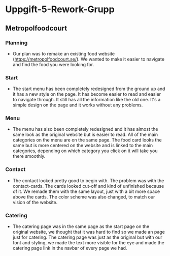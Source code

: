 # Uppgift-5-Rework-Grupp

## Metropolfoodcourt

### Planning
- Our plan was to remake an existing food website (https://metropolfoodcourt.se/). We wanted to make it easier to navigate and find the food you were looking for.

### Start
- The start menu has been completely redesigned from the ground up and it has a new style on the page. It has become easier to read and easier to navigate through. It still has all the information like the old one. It's a simple design on the page and it works without any problems.

### Menu
- The menu has also been completely redesigned and it has almost the same look as the original website but is easier to read. All of the main categories on the menu are on the same page. The food card looks the same but is more centered on the website and is linked to the main categories, depending on which  category you click on it will take you there smoothly.

### Contact
- The contact looked pretty good to begin with. The problem was with the contact-cards. The cards looked cut-off and kind of unfinished because of it. We remade them with the same layout, just with a bit more space above the cards. The color scheme was also changed, to match our vision of the website.

### Catering
- The catering page was in the same page as the start page on the original website, we thought that it was hard to find so we made an page just for catering. The catering page was just as the original but with our font and styling, we made the text more visible for the eye and made the catering page link in the navbar of every page we had.



